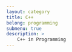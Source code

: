 ```yaml
---
layout: category
title: C++
belong: programming
submenu: true
description: >
    C++ in Programming
---
```

<!--Yunmin made-->